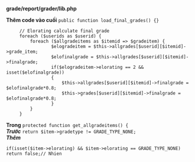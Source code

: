 **grade/report/grader/lib.php**  

**Thêm code vào cuối**  ```public function load_final_grades() {}```

```
     // Elorating calculate final grade
     foreach ($userids as $userid) {
         foreach ($allgradeitems as $itemid => $gradeitem) {
                 $elogradeitem = $this->allgrades[$userid][$itemid]->grade_item;
                 $elofinalgrade = $this->allgrades[$userid][$itemid]->finalgrade;
                 if($elogradeitem->elorating == 2 && isset($elofinalgrade))
                 {
                     $this->allgrades[$userid][$itemid]->finalgrade = $elofinalgrade*0.8;
                     $this->grades[$userid][$itemid]->finalgrade = $elofinalgrade*0.8;
                 }
         }
     }        
```  
**Trong** ```protected function get_allgradeitems() {```  
     ***Trước***
```return $item->gradetype != GRADE_TYPE_NONE; ```  
     ***Thêm***
```
if(isset($item->elorating) && $item->elorating == GRADE_TYPE_NONE) return false;// Nhien
```  
